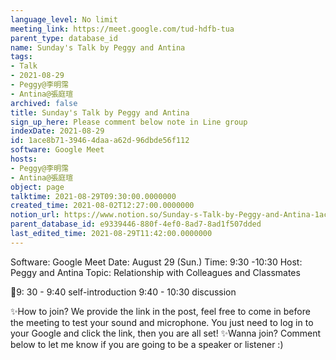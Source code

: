 ```yaml
---
language_level: No limit
meeting_link: https://meet.google.com/tud-hdfb-tua
parent_type: database_id
name: Sunday's Talk by Peggy and Antina
tags:
- Talk
- 2021-08-29
- Peggy@李明霈
- Antina@張庭瑄
archived: false
title: Sunday's Talk by Peggy and Antina
sign_up_here: Please comment below note in Line group
indexDate: 2021-08-29
id: 1ace8b71-3946-4daa-a62d-96dbde56f112
software: Google Meet
hosts:
- Peggy@李明霈
- Antina@張庭瑄
object: page
talktime: 2021-08-29T09:30:00.0000000
created_time: 2021-08-02T12:27:00.0000000
notion_url: https://www.notion.so/Sunday-s-Talk-by-Peggy-and-Antina-1ace8b7139464daaa62d96dbde56f112
parent_database_id: e9339446-880f-4ef0-8ad7-8ad1f507dded
last_edited_time: 2021-08-29T11:42:00.0000000
---
```


Software: Google 
Meet Date: August 29 (Sun.) Time: 9:30 -10:30
Host: Peggy and Antina Topic: Relationship with Colleagues and Classmates

📅9: 30 - 9:40 self-introduction 9:40 - 10:30 discussion

✨How to join? We provide the link in the post, feel free to come in before the meeting to test your sound and microphone. You just need to log in to your Google and click the link, then you are all set!
✨Wanna join? Comment below to let me know if you are going to be a speaker or listener :)








